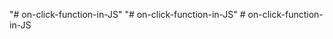"# on-click-function-in-JS" 
"# on-click-function-in-JS" 
#   o n - c l i c k - f u n c t i o n - i n - J S  
 